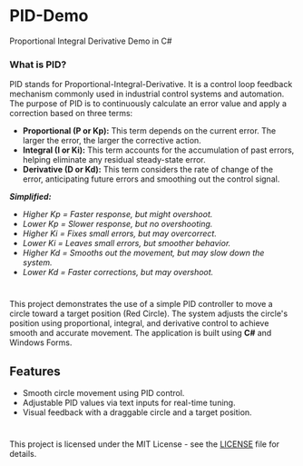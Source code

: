 # PID-Demo
Proportional Integral Derivative Demo in C#

### What is PID?
PID stands for Proportional-Integral-Derivative. It is a control loop feedback mechanism commonly used in industrial control systems and automation. The purpose of PID is to continuously calculate an error value and apply a correction based on three terms:

- **Proportional (P or Kp):** This term depends on the current error. The larger the error, the larger the corrective action.
- **Integral (I or Ki):** This term accounts for the accumulation of past errors, helping eliminate any residual steady-state error.
- **Derivative (D or Kd):** This term considers the rate of change of the error, anticipating future errors and smoothing out the control signal.


***Simplified:***
- *Higher Kp = Faster response, but might overshoot.*
- *Lower Kp = Slower response, but no overshooting.*
- *Higher Ki = Fixes small errors, but may overcorrect.*
- *Lower Ki = Leaves small errors, but smoother behavior.*
- *Higher Kd = Smooths out the movement, but may slow down the system.*
- *Lower Kd = Faster corrections, but may overshoot.*

#
This project demonstrates the use of a simple PID controller to move a circle toward a target position (Red Circle). The system adjusts the circle's position using proportional, integral, and derivative control to achieve smooth and accurate movement. The application is built using **C#** and Windows Forms.

## Features
- Smooth circle movement using PID control.
- Adjustable PID values via text inputs for real-time tuning.
- Visual feedback with a draggable circle and a target position.

  
#
This project is licensed under the MIT License - see the [LICENSE](LICENSE) file for details.
